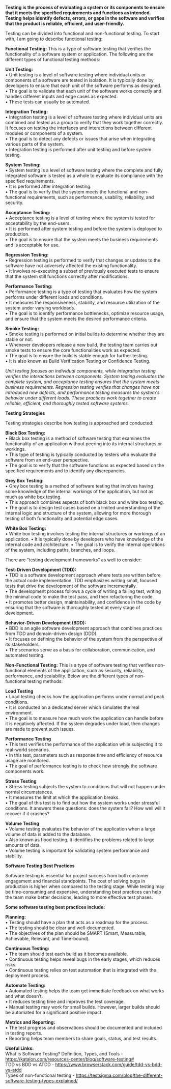   
**Testing is the process of evaluating a system or its components to ensure that it meets the specified requirements and functions as intended. Testing helps identify defects, errors, or gaps in the software and verifies that the product is reliable, efficient, and user-friendly.**

Testing can be divided into functional and non-functional testing. To start with, I am going to describe functional testing:   
  
**Functional Testing:** This is a type of software testing that verifies the functionality of a software system or application. The following are the different types of functional testing methods:  
  
**Unit Testing:**  
•  Unit testing is a level of software testing where individual units or components of a software are tested in isolation. It is typically done by developers to ensure that each unit of the software performs as designed.  
•  The goal is to validate that each unit of the software works correctly and handles different inputs and edge cases as expected.  
•  These tests can usually be automated.  

**Integration Testing:**  
•  Integration testing is a level of software testing where individual units are combined and tested as a group to verify that they work together correctly. It focuses on testing the interfaces and interactions between different modules or components of a system.  
•  The goal is to detect any defects or issues that arise when integrating various parts of the system.  
•  Integration testing is performed after unit testing and before system testing.  

**System Testing:**  
•  System testing is a level of software testing where the complete and fully integrated software is tested as a whole to evaluate its compliance with the specified requirements.  
•  It is performed after integration testing.  
•  The goal is to verify that the system meets the functional and non-functional requirements, such as performance, usability, reliability, and security.  

**Acceptance Testing:**  
•  Acceptance testing is a level of testing where the system is tested for acceptability by the end-users.   
•  It is performed after system testing and before the system is deployed to production.  
•  The goal is to ensure that the system meets the business requirements and is acceptable for use.  

**Regression Testing:**  
•  Regression testing is performed to verify that changes or updates to the software have not adversely affected the existing functionality.  
•  It involves re-executing a subset of previously executed tests to ensure that the system still functions correctly after modifications.  

**Performance Testing:**  
•  Performance testing is a type of testing that evaluates how the system performs under different loads and conditions.  
•  It measures the responsiveness, stability, and resource utilization of the system under varying workloads.  
•  The goal is to identify performance bottlenecks, optimize resource usage, and ensure that the system meets the desired performance criteria.  

**Smoke Testing:**  
•  Smoke testing is performed on initial builds to determine whether they are stable or not.  
•  Whenever developers release a new build, the testing team carries out smoke tests to ensure the core functionalities work as expected.  
•  The goal is to ensure the build is stable enough for further testing.   
•  It is also known as Build Verification Testing or Confidence Testing.   


*Unit testing focuses on individual components, while integration testing verifies the interactions between components. System testing evaluates the complete system, and acceptance testing ensures that the system meets business requirements. Regression testing verifies that changes have not introduced new defects, and performance testing measures the system's behavior under different loads. These practices work together to create reliable, efficient, and thoroughly tested software systems.*  
  
**Testing Strategies**  
  
Testing strategies describe how testing is approached and conducted:  
  
**Black Box Testing:**  
• Black box testing is a method of software testing that examines the  functionality of an application without peering into its internal structures or workings.   
• This type of testing is typically conducted by testers who  evaluate the software from an end-user perspective.      
• The goal is  to verify that the software functions as expected based on the specified requirements and to identify any  discrepancies.

**Grey Box Testing:**  
• Grey box testing is a method of software testing that involves having some knowledge of the internal workings of the application, but not as much as white box testing.      
• This approach combines aspects of both black box and white box testing.    
• The goal is to design test cases based on a limited understanding of the internal logic and  structure of the system, allowing for more thorough testing of both functionality and potential edge cases.

**White Box Testing:**  
• White box testing involves testing the internal structures or workings of an application. 
• It is typically done by developers who have knowledge of the internal code and architecture.
• The goal is to verify the internal operations of the system, including paths, branches, and loops.
  
There are “testing development frameworks” as well to consider:  

**Test-Driven Development (TDD):**  
•  TDD is a software development approach where tests are written before the actual code implementation. TDD emphasizes writing small, focused tests that drive the development of the software incrementally.  
•  The development process follows a cycle of writing a failing test, writing the minimal code to make the test pass, and then refactoring the code.  
•  It promotes better design, maintainability, and confidence in the code by ensuring that the software is thoroughly tested at every stage of development.  

**Behavior-Driven Development (BDD):**  
•  BDD is an agile software development approach that combines practices from TDD and domain-driven design (DDD).  
•  It focuses on defining the behavior of the system from the perspective of its stakeholders.  
•  The scenarios serve as a basis for collaboration, communication, and automated testing.  

**Non-Functional Testing:** This is a type of software testing that verifies non-functional elements of the application, such as security, reliability, performance, and scalability. Below are the different types of non-functional testing methods:   

**Load Testing**  
•  Load testing checks how the application performs under normal and peak conditions.   
•  It is conducted on a dedicated server which simulates the real environment.  
•  The goal is to measure how much work the application can handle before it is negatively affected. If the system degrades under load, then changes are made to prevent such issues.  

**Performance Testing**  
•  This test verifies the performance of the application while subjecting it to real-world scenarios.  
•  In this test, parameters such as response time and efficiency of resource usage are monitored.   
•  The goal of performance testing is to check how strongly the software components work.  

**Stress Testing**  
•  Stress testing subjects the system to conditions that will not happen under normal circumstances.  
•  It measures the limit at which the application breaks.  
•  The goal of this test is to find out how the system works under stressful conditions. It answers these questions: does the system fail? How well will it recover if it crashes?    

**Volume Testing**  
•  Volume testing evaluates the behavior of the application when a large volume of data is added to the database.   
•  Also known as flood testing, it identifies the problems related to large amounts of data.   
•  Volume testing is important for validating system performance and stability.   

**Software Testing Best Practices**  

Software testing is essential for project success from both customer engagement and financial standpoints. The cost of solving bugs in production is higher when compared to the testing stage. While testing may be time-consuming and expensive, understanding best practices can help the team make better decisions, leading to more effective test phases.    

**Some software testing best practices include:**  

**Planning:**  
•  Testing should have a plan that acts as a roadmap for the process.   
•  The testing should be clear and well-documented.  
•  The objectives of the plan should be SMART (Smart, Measurable, Achievable, Relevant, and Time-bound).   

**Continuous Testing:**  
•  The team should test each build as it becomes available.   
•  Continuous testing helps reveal bugs in the early stages, which reduces risks.  
•  Continuous testing relies on test automation that is integrated with the deployment process.  

**Automate Testing:**  
•  Automated testing helps the team get immediate feedback on what works and what doesn’t.   
•  It reduces testing time and improves the test coverage.  
•  Manual testing may work for small builds. However, larger builds should be automated for a significant positive impact.  

**Metrics and Reporting:**  
•  The test progress and observations should be documented and included in testing reports.  
•  Reporting helps team members to share goals, status, and test results.  


  
**Useful Links:**  
What is Software Testing? Definition, Types, and Tools - https://katalon.com/resources-center/blog/software-testing#  
TDD vs BDD vs ATDD - https://www.browserstack.com/guide/tdd-vs-bdd-vs-atdd  
Types of non-functional testing - https://testsigma.com/blog/the-different-software-testing-types-explained/
